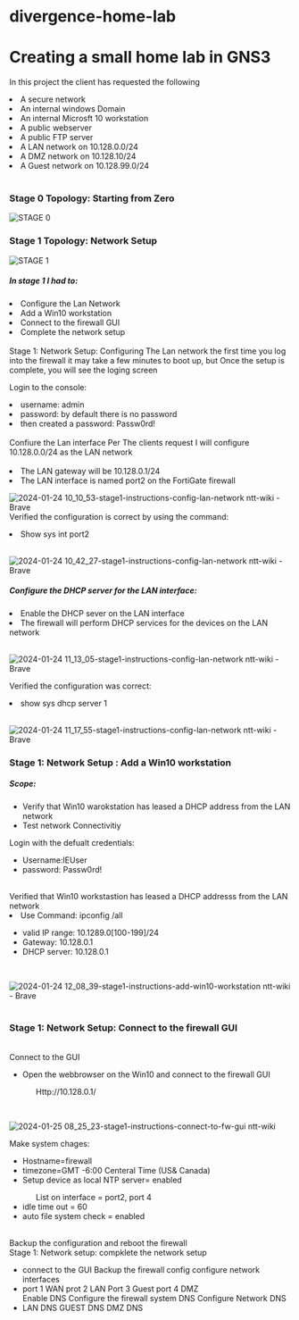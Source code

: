 # divergence-home-lab
<h1>Creating a small home lab in GNS3</h1>
<head> </head> In this project the client has requested the following </head>
<ol></ol>
<li>A secure network</li>
<li>An internal windows Domain</li>
<li>An internal Microsft 10 workstation</li> 
<li>A public webserver</li>
<li>A public FTP server</li>
<li>A LAN network on 10.128.0.0/24</li>
<li>A DMZ network on 10.128.10/24</li>
<li>A Guest network on 10.128.99.0/24</li>
<br>
<h3>Stage 0 Topology: Starting from Zero</h3>

![STAGE 0](https://github.com/notsilentxd/divergence-home-lab/assets/157625570/2960e05e-27ed-4ae0-b405-91613a56d3bc)

<h3>Stage 1 Topology: Network Setup</h3>

![STAGE 1](https://github.com/notsilentxd/divergence-home-lab/assets/157625570/d4816747-1b83-4f80-8ef5-64c1a8949d41)

<h5> In stage 1 I had to: </h5>

  <li>Configure the Lan Network</li>
  <li>Add a Win10 workstation</li>
  <li>Connect to the firewall GUI</li>
  <lI>Complete the network setup</lI>
<br>
Stage 1: Network Setup: Configuring The Lan network

</head>the first time you log into the firewall it may take a few minutes to boot up, but Once the setup is complete, you will see the loging screen</head>

Login to the console:
<li>username: admin</li>
<li>password: by default there is no password</li> 
    <li>then created a password: Passw0rd!</li>
<br>

<head>Confiure the Lan interface</head>
Per The clients request I will configure 10.128.0.0/24 as the LAN network
<br>
<br>
<li>The LAN gateway will be 10.128.0.1/24</li>
<li>The LAN interface is named port2 on the FortiGate firewall</li>

![2024-01-24 10_10_53-stage1-instructions-config-lan-network  ntt-wiki  - Brave](https://github.com/notsilentxd/divergence-home-lab/assets/157625570/c86fea8e-a062-45e2-a2ca-a86fb6a658e5)
<br> 
Verified the configuration is correct by using the command:
<li>Show sys int port2</li>
<br>

![2024-01-24 10_42_27-stage1-instructions-config-lan-network  ntt-wiki  - Brave](https://github.com/notsilentxd/divergence-home-lab/assets/157625570/00ccb984-24b7-4c6b-bffb-1616f2119966)
<br>
<h5>Configure the DHCP server for the LAN interface:</h5>
<li>Enable the DHCP sever on the LAN interface</li>
<li>The firewall will perform DHCP services for the devices on the LAN network</li>
<br>

![2024-01-24 11_13_05-stage1-instructions-config-lan-network  ntt-wiki  - Brave](https://github.com/notsilentxd/divergence-home-lab/assets/157625570/7d9c1721-e2f8-41cb-94b3-609dd7ca7200)

Verified the configuration was correct:
<li>show sys dhcp server 1</li>
<br>

![2024-01-24 11_17_55-stage1-instructions-config-lan-network  ntt-wiki  - Brave](https://github.com/notsilentxd/divergence-home-lab/assets/157625570/23920863-0c29-43d9-9043-8fe5ddaadfbe)


<h3>Stage 1: Network Setup : Add a Win10 workstation</h3>
<h5>Scope:</h5>
<ul>
  <li>Verify that Win10 warokstation has leased a DHCP address from the LAN network</li>
  <li>Test network Connectivitiy</li>
  </ul>
<head>Login with the defualt credentials:</head>
 <ul> 
   <li>Username:IEUser</li>
     <li>password: Passw0rd!</li>
 </ul>
 <br>
 <head>Verified that Win10 workstastion has leased a DHCP addresss from the LAN network</head>
  <li>Use Command: ipconfig /all </li>
 <ul>
      <li>valid IP range: 10.1289.0[100-199]/24</li>
      <li>Gateway: 10.128.0.1</li>
      <li>DHCP server: 10.128.0.1</li>
    </ul>    
    <br>
    
![2024-01-24 12_08_39-stage1-instructions-add-win10-workstation  ntt-wiki  - Brave](https://github.com/notsilentxd/divergence-home-lab/assets/157625570/d2987c3c-926d-48f4-b27c-b930403daa59)
<br>
<br>
<h3>Stage 1: Network Setup: Connect to the firewall GUI</h3>
<br>
<head>Connect to the GUI</head>
<ul>
<li>Open the webbrowser on the Win10 and connect to the firewall GUI</li>   
  <Ul>Http://10.128.0.1/</Ul>
</ul>
<br>

![2024-01-25 08_25_23-stage1-instructions-connect-to-fw-gui  ntt-wiki](https://github.com/notsilentxd/divergence-home-lab/assets/157625570/c2abf402-d97a-41b5-a36b-034add1468b2)
<head>Make system chages:</head>
<ul>
  <li>Hostname=firewall</li>
  <li>timezone=GMT -6:00 Centeral Time (US& Canada)</li>
  <li>Setup device as local NTP server= enabled</li>
  <ul>List on interface = port2, port 4</ul>
  <li>idle time out = 60</li>
  <li> auto file system check = enabled</li>
</ul>
<br>
<head>Backup the configuration and reboot the firewall</head>
<br>
<head5>Stage 1: Network setup: compklete the network setup</head5>
  <ul>
      <li>connect to the GUI
      Backup the firewall config
      configure network interfaces
      <li>port 1 WAN
      prot 2 LAN
      Port 3 Guest
      port 4 DMZ</li>
  Enable DNS
  Configure the firewall system DNS
  Configure Network DNS
  <li>LAN DNS
  GUEST DNS
  DMZ DNS</li></li>
  </ul>





     

